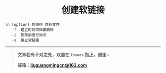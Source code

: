 <center><h1>创建软链接</h1></center>

```shell
ln [option] 原路径 目标文件
   -f  建立时将同档案删除
   -i  删除前进行询问
   -s  建立软链接
```

---

> **文章若有不对之处，欢迎在 `Issues` 指正，谢谢~**
>
> **邮箱：liuguangmingcn@163.com**

